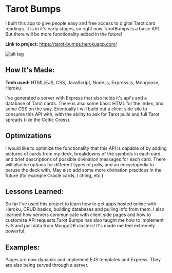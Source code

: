 # Tarot Bumps
I built this app to give people easy and free access to digital Tarot card readings. It is in it's early stages, so 
right now TarotBumps is a basic API. But there will be more functionality added in the future!

**Link to project:** https://tarot-bumps.herokuapp.com/

![alt tag](https://www.aeclectic.net/tarot/cards/_img/phantasmagoric-theater-00481.jpg)

## How It's Made:

**Tech used:** HTML/EJS, CSS, JavaScript, Node.js, Express.js, Mongoose, Heroku

I've generated a server with Express that also holds it's api's and a database of Tarot cards. There is also some basic HTML for the index, and some CSS on the way. Eventually I will build out a client side site to consume this API with, with the ability to ask for Tarot pulls and full Tarot spreads (like the Celtic Cross). 

## Optimizations

I would like to optimize the functionality that this API is capable of by adding pictures of cards from my deck, breakdowns of the symbols in each card, and brief descriptions of possible divination messages for each card. There will also be options for different types of pulls, and an encyclopedia to peruse the deck with. May also add some more divination practices in the future (for example Oracle cards, I ching, etc.)

## Lessons Learned:

So far I've used this project to learn how to get apps hosted online with Heroku, CRUD basics, building databases and pulling info from them. I also learned how servers communicate with client side pages and how to customize API requests.Tarot Bumps has also taught me how to implement EJS and pull data from MongoDB clusters! It's made me feel extremely powerful.

## Examples:
Pages are now dynamic and implement EJS templates and Express. They are also being served through a server. 



